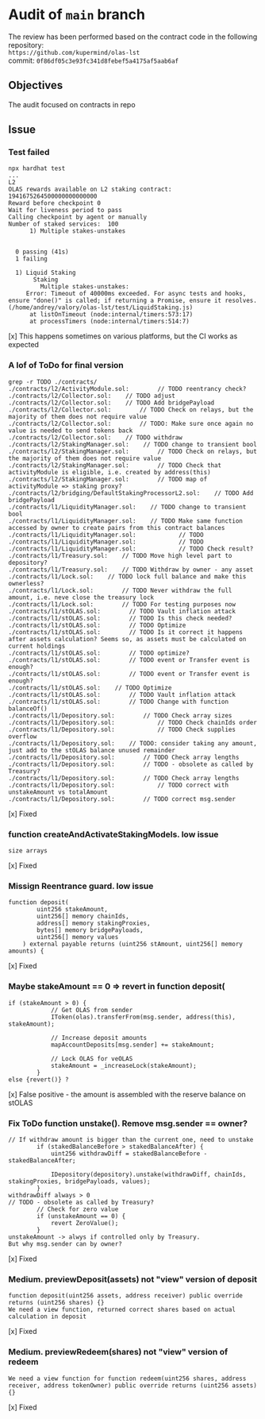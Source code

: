 # Audit of `main` branch
The review has been performed based on the contract code in the following repository:<br>
`https://github.com/kupermind/olas-lst` <br>
commit: `0f86df05c3e93fc341d8febef5a4175af5aab6af` <br> 

## Objectives
The audit focused on contracts in repo <br>

## Issue
### Test failed
```
npx hardhat test
...
L2
OLAS rewards available on L2 staking contract: 1941675264500000000000000
Reward before checkpoint 0
Wait for liveness period to pass
Calling checkpoint by agent or manually
Number of staked services:  100
      1) Multiple stakes-unstakes


  0 passing (41s)
  1 failing

  1) Liquid Staking
       Staking
         Multiple stakes-unstakes:
     Error: Timeout of 40000ms exceeded. For async tests and hooks, ensure "done()" is called; if returning a Promise, ensure it resolves. (/home/andrey/valory/olas-lst/test/LiquidStaking.js)
      at listOnTimeout (node:internal/timers:573:17)
      at processTimers (node:internal/timers:514:7)
```
[x] This happens sometimes on various platforms, but the CI works as expected

### A lof of ToDo for final version
```
grep -r TODO ./contracts/   
./contracts/l2/ActivityModule.sol:        // TODO reentrancy check?
./contracts/l2/Collector.sol:    // TODO adjust
./contracts/l2/Collector.sol:    // TODO Add bridgePayload
./contracts/l2/Collector.sol:        // TODO Check on relays, but the majority of them does not require value
./contracts/l2/Collector.sol:        // TODO: Make sure once again no value is needed to send tokens back
./contracts/l2/Collector.sol:    // TODO withdraw
./contracts/l2/StakingManager.sol:    // TODO change to transient bool
./contracts/l2/StakingManager.sol:        // TODO Check on relays, but the majority of them does not require value
./contracts/l2/StakingManager.sol:        // TODO Check that activityModule is eligible, i.e. created by address(this)
./contracts/l2/StakingManager.sol:        // TODO map of activityModule => staking proxy?
./contracts/l2/bridging/DefaultStakingProcessorL2.sol:    // TODO Add bridgePayload
./contracts/l1/LiquidityManager.sol:    // TODO change to transient bool
./contracts/l1/LiquidityManager.sol:    // TODO Make same function accessed by owner to create pairs from this contract balances
./contracts/l1/LiquidityManager.sol:            // TODO
./contracts/l1/LiquidityManager.sol:            // TODO
./contracts/l1/LiquidityManager.sol:            // TODO Check result?
./contracts/l1/Treasury.sol:    // TODO Move high level part to depository?
./contracts/l1/Treasury.sol:    // TODO Withdraw by owner - any asset
./contracts/l1/Lock.sol:    // TODO lock full balance and make this ownerless?
./contracts/l1/Lock.sol:        // TODO Never withdraw the full amount, i.e. neve close the treasury lock
./contracts/l1/Lock.sol:        // TODO For testing purposes now
./contracts/l1/stOLAS.sol:        // TODO Vault inflation attack
./contracts/l1/stOLAS.sol:        // TODO Is this check needed?
./contracts/l1/stOLAS.sol:        // TODO Optimize
./contracts/l1/stOLAS.sol:        // TODO Is it correct it happens after assets calculation? Seems so, as assets must be calculated on current holdings
./contracts/l1/stOLAS.sol:        // TODO optimize?
./contracts/l1/stOLAS.sol:        // TODO event or Transfer event is enough?
./contracts/l1/stOLAS.sol:        // TODO event or Transfer event is enough?
./contracts/l1/stOLAS.sol:    // TODO Optimize
./contracts/l1/stOLAS.sol:        // TODO Vault inflation attack
./contracts/l1/stOLAS.sol:        // TODO Change with function balanceOf()
./contracts/l1/Depository.sol:        // TODO Check array sizes
./contracts/l1/Depository.sol:            // TODO Check chainIds order
./contracts/l1/Depository.sol:            // TODO Check supplies overflow
./contracts/l1/Depository.sol:    // TODO: consider taking any amount, just add to the stOLAS balance unused remainder
./contracts/l1/Depository.sol:        // TODO Check array lengths
./contracts/l1/Depository.sol:        // TODO - obsolete as called by Treasury?
./contracts/l1/Depository.sol:        // TODO Check array lengths
./contracts/l1/Depository.sol:            // TODO correct with unstakeAmount vs totalAmount
./contracts/l1/Depository.sol:        // TODO correct msg.sender
```
[x] Fixed

### function createAndActivateStakingModels. low issue
```
size arrays
```
[x] Fixed

### Missign Reentrance guard. low issue
```
function deposit(
        uint256 stakeAmount,
        uint256[] memory chainIds,
        address[] memory stakingProxies,
        bytes[] memory bridgePayloads,
        uint256[] memory values
    ) external payable returns (uint256 stAmount, uint256[] memory amounts) {
```
[x] Fixed

### Maybe stakeAmount == 0 => revert in function deposit(
```
if (stakeAmount > 0) {
            // Get OLAS from sender
            IToken(olas).transferFrom(msg.sender, address(this), stakeAmount);

            // Increase deposit amounts
            mapAccountDeposits[msg.sender] += stakeAmount;

            // Lock OLAS for veOLAS
            stakeAmount = _increaseLock(stakeAmount);
        }
else {revert()} ?
``` 
[x] False positive - the amount is assembled with the reserve balance on stOLAS

### Fix ToDo  function unstake(). Remove msg.sender == owner?
```
// If withdraw amount is bigger than the current one, need to unstake
        if (stakedBalanceBefore > stakedBalanceAfter) {
            uint256 withdrawDiff = stakedBalanceBefore - stakedBalanceAfter;

            IDepository(depository).unstake(withdrawDiff, chainIds, stakingProxies, bridgePayloads, values);
        }
withdrawDiff always > 0
// TODO - obsolete as called by Treasury?
        // Check for zero value
        if (unstakeAmount == 0) {
            revert ZeroValue();
        }
unstakeAmount -> alwys if controlled only by Treasury.
But why msg.sender can by owner?
```
[x] Fixed

### Medium. previewDeposit(assets) not "view" version of deposit 
```
function deposit(uint256 assets, address receiver) public override returns (uint256 shares) {}
We need a view function, returned correct shares based on actual calculation in deposit
```
[x] Fixed

### Medium. previewRedeem(shares) not "view" version of redeem
```
We need a view function for function redeem(uint256 shares, address receiver, address tokenOwner) public override returns (uint256 assets) {}
```
[x] Fixed




